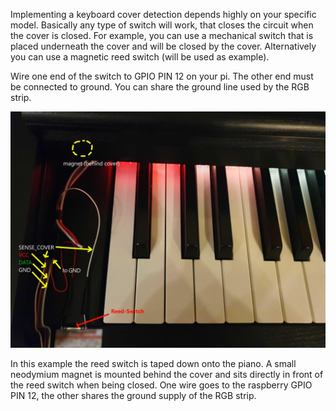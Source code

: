 Implementing a keyboard cover detection depends highly on your specific model. Basically any type of switch will work,
that closes the circuit when the cover is closed. For example, you can use a mechanical switch that is placed
underneath the cover and will be closed by the cover. Alternatively you can use a magnetic reed switch (will be used as
example). 

Wire one end of the switch to GPIO PIN 12 on your pi. The other end must be connected to ground. You can share the
ground line used by the RGB strip.

![coverdetection_pic](../Docs/pics/coverdetection_pic.jpg)

In this example the reed switch is taped down onto the piano. A small neodymium magnet is mounted behind the cover and
sits directly in front of the reed switch when being closed. One wire goes to the raspberry GPIO PIN 12, the other
shares the ground supply of the RGB strip.
